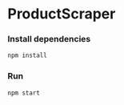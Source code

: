 # ProductScraper

### Install dependencies

```bash
npm install
```

### Run

```bash
npm start
```
